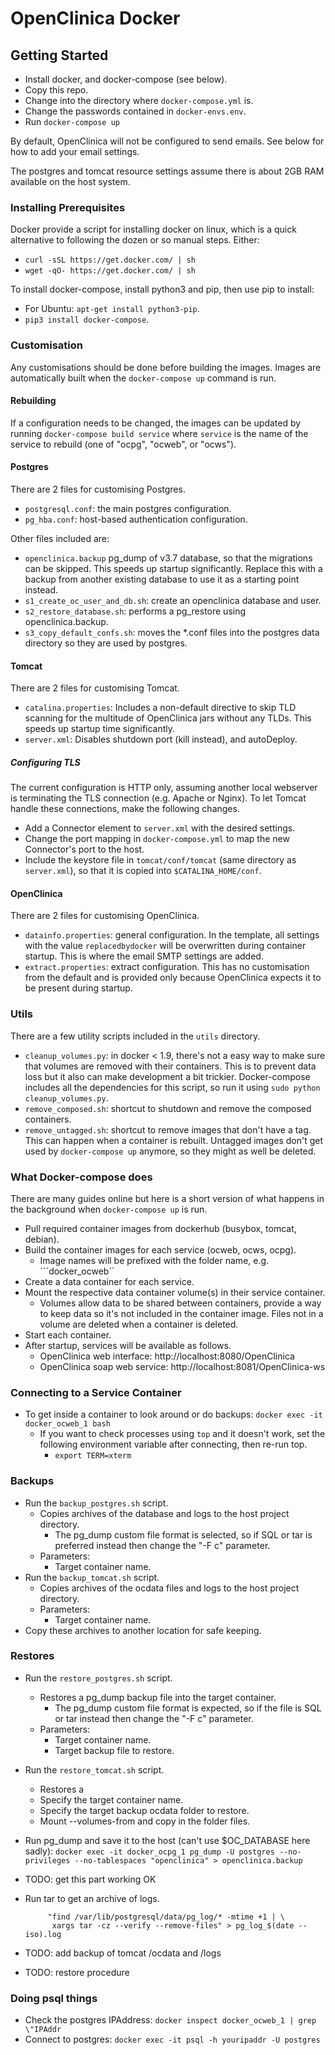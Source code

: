 # OpenClinica Docker


## Getting Started
- Install docker, and docker-compose (see below).
- Copy this repo.
- Change into the directory where ```docker-compose.yml``` is.
- Change the passwords contained in ```docker-envs.env```.
- Run ```docker-compose up```

By default, OpenClinica will not be configured to send emails. See below for 
how to add your email settings. 

The postgres and tomcat resource settings assume there is about 2GB RAM 
available on the host system.


### Installing Prerequisites
Docker provide a script for installing docker on linux, which is a quick 
alternative to following the dozen or so manual steps. Either:
- ```curl -sSL https://get.docker.com/ | sh```
- ```wget -qO- https://get.docker.com/ | sh```

To install docker-compose, install python3 and pip, then use pip to install:
- For Ubuntu: ```apt-get install python3-pip```.
- ```pip3 install docker-compose```.


### Customisation
Any customisations should be done before building the images. Images are 
automatically built when the ```docker-compose up``` command is run.


#### Rebuilding
If a configuration needs to be changed, the images can be updated by running 
```docker-compose build service``` where ```service``` is the name of the 
service to rebuild (one of "ocpg", "ocweb", or "ocws"). 


#### Postgres
There are 2 files for customising Postgres.
- ```postgresql.conf```: the main postgres configuration.
- ```pg_hba.conf```: host-based authentication configuration.

Other files included are:
- ```openclinica.backup``` pg_dump of v3.7 database, so that the migrations can 
  be skipped. This speeds up startup significantly. Replace this with a backup 
  from another existing database to use it as a starting point instead.
- ```s1_create_oc_user_and_db.sh```: create an openclinica database and user.
- ```s2_restore_database.sh```: performs a pg_restore using openclinica.backup.
- ```s3_copy_default_confs.sh```: moves the *.conf files into the postgres 
  data directory so they are used by postgres.


#### Tomcat
There are 2 files for customising Tomcat.
- ```catalina.properties```: Includes a non-default directive to skip TLD 
  scanning for the multitude of OpenClinica jars without any TLDs. This speeds 
  up startup time significantly.
- ```server.xml```: Disables shutdown port (kill instead), and autoDeploy. 


##### Configuring TLS
The current configuration is HTTP only, assuming another local webserver is 
terminating the TLS connection (e.g. Apache or Nginx). To let Tomcat handle 
these connections, make the following changes.
- Add a Connector element to ```server.xml``` with the desired settings.
- Change the port mapping in ```docker-compose.yml``` to map the new 
  Connector's port to the host.
- Include the keystore file in ```tomcat/conf/tomcat``` (same directory as 
  ```server.xml```), so that it is copied into ```$CATALINA_HOME/conf```.


#### OpenClinica
There are 2 files for customising OpenClinica. 
- ```datainfo.properties```: general configuration. In the template, all 
  settings with the value ```replacedbydocker``` will be overwritten during 
  container startup. This is where the email SMTP settings are added.
- ```extract.properties```: extract configuration. This has no customisation 
  from the default and is provided only because OpenClinica expects it to be 
  present during startup.


### Utils
There are a few utility scripts included in the ```utils``` directory.
- ```cleanup_volumes.py```: in docker < 1.9, there's not a easy way to make 
  sure that volumes are removed with their containers. This is to prevent data 
  loss but it also can make development a bit trickier. Docker-compose includes 
  all the dependencies for this script, so run it using 
  ```sudo python cleanup_volumes.py```.
- ```remove_composed.sh```: shortcut to shutdown and remove the composed 
  containers.
- ```remove_untagged.sh```: shortcut to remove images that don't have a tag. 
  This can happen when a container is rebuilt. Untagged images don't get used 
  by ```docker-compose up``` anymore, so they might as well be deleted.


### What Docker-compose does
There are many guides online but here is a short version of what happens in the 
background when ```docker-compose up``` is run.
- Pull required container images from dockerhub (busybox, tomcat, debian).
- Build the container images for each service (ocweb, ocws, ocpg).
  - Image names will be prefixed with the folder name, e.g. ```docker_ocweb``
- Create a data container for each service.
- Mount the respective data container volume(s) in their service container.
  - Volumes allow data to be shared between containers, provide a way to keep 
    data so it's not included in the container image. Files not in a volume 
    are deleted when a container is deleted.
- Start each container.
- After startup, services will be available as follows.
  + OpenClinica web interface: http://localhost:8080/OpenClinica
  + OpenClinica soap web service: http://localhost:8081/OpenClinica-ws


### Connecting to a Service Container
- To get inside a container to look around or do backups:
  ```docker exec -it docker_ocweb_1 bash```
  + If you want to check processes using ```top``` and it doesn't work, set the 
    following environment variable after connecting, then re-run top.
    - ```export TERM=xterm```
    

### Backups
- Run the ```backup_postgres.sh``` script.
  + Copies archives of the database and logs to the host project directory.
    - The pg_dump custom file format is selected, so if SQL or tar is preferred
      instead then change the "-F c" parameter.
  + Parameters:
    - Target container name.
- Run the ```backup_tomcat.sh``` script.
  + Copies archives of the ocdata files and logs to the host project directory.
  + Parameters:
    - Target container name.
- Copy these archives to another location for safe keeping.


### Restores
- Run the ```restore_postgres.sh``` script.
  + Restores a pg_dump backup file into the target container.
    - The pg_dump custom file format is expected, so if the file is SQL or tar 
      instead then change the "-F c" parameter.
  + Parameters:
    - Target container name.
    - Target backup file to restore. 
- Run the ```restore_tomcat.sh``` script.
  + Restores a 
  - Specify the target container name.
  - Specify the target backup ocdata folder to restore.
  - Mount --volumes-from and copy in the folder files.



- Run pg_dump and save it to the host (can't use $OC_DATABASE here sadly):
  ```docker exec -it docker_ocpg_1 pg_dump -U postgres --no-privileges --no-tablespaces "openclinica" > openclinica.backup```

- TODO: get this part working OK
- Run tar to get an archive of logs.
  ```docker exec -it docker_ocpg_1 \ 
       "find /var/lib/postgresql/data/pg_log/* -mtime +1 | \
        xargs tar -cz --verify --remove-files" > pg_log_$(date --iso).log

- TODO: add backup of tomcat /ocdata and /logs
- TODO: restore procedure


### Doing psql things
- Check the postgres IPAddress: ```docker inspect docker_ocweb_1 | grep \"IPAddr```
- Connect to postgres: ```docker exec -it psql -h youripaddr -U postgres```
  